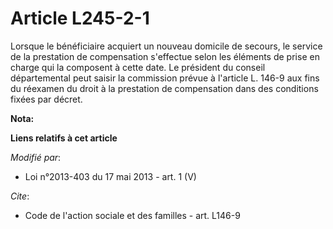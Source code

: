 # Article L245-2-1

Lorsque le bénéficiaire acquiert un nouveau domicile de secours, le service de la prestation de compensation s'effectue selon
les éléments de prise en charge qui la composent à cette date. Le président du conseil départemental peut saisir la
commission prévue à l'article L. 146-9 aux fins du réexamen du droit à la prestation de compensation dans des conditions
fixées par décret.

**Nota:**



**Liens relatifs à cet article**

_Modifié par_:

  - Loi n°2013-403 du 17 mai 2013 - art. 1 (V)

_Cite_:

  - Code de l'action sociale et des familles - art. L146-9
